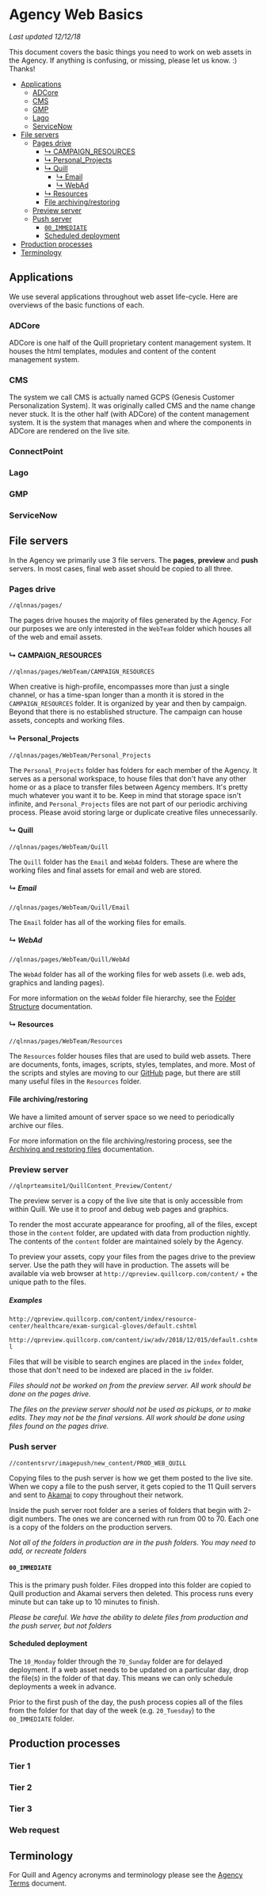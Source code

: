 # Agency Web Basics
_Last updated 12/12/18_

This document covers the basic things you need to work on web assets in the Agency. If anything is confusing, or missing, please let us know. :) Thanks!

* [Applications](#applications)
	* [ADCore](#adcore)
	* [CMS](#cms)
	* [GMP](#gmp)
	* [Lago](#lago)
	* [ServiceNow](#servicenow)
* [File servers](#file-servers)
	* [Pages drive](#pages-drive)
		* [&rdsh; CAMPAIGN_RESOURCES](#-campaign_resources)
		* [&rdsh; Personal_Projects](#-personal_projects)
		* [&rdsh; Quill](#-quill)
			* [&rdsh; Email](#-email)
			* [&rdsh; WebAd](#-webad)
		* [&rdsh; Resources](#-resources)
		* [File archiving/restoring](#file-archivingrestoring)
	* [Preview server](#preview-server)
	* [Push server](#push-server)
		* [`00_IMMEDIATE`](#00_immediate)
		* [Scheduled deployment](#scheduled-deployment)
* [Production processes](#production-processes)
* [Terminology](#terminology)

## Applications
We use several applications throughout web asset life-cycle. Here are overviews of the basic functions of each.

### ADCore
ADCore is one half of the Quill proprietary content management system. It houses the html templates, modules and content of the content management system.

### CMS
The system we call CMS is actually named GCPS (Genesis Customer Personalization System). It was originally called CMS and the name change never stuck. It is the other half (with ADCore) of the content management system. It is the system that manages when and where the components in ADCore are rendered on the live site.

### ConnectPoint
### Lago
### GMP


### ServiceNow

## File servers
In the Agency we primarily use 3 file servers. The __pages__, __preview__ and __push__ servers. In most cases, final web asset should be copied to all three.

### Pages drive
`//qlnnas/pages/`

The pages drive houses the majority of files generated by the Agency. For our purposes we are only interested in the `WebTeam` folder which houses all of the web and email assets.

#### &rdsh; CAMPAIGN_RESOURCES
`//qlnnas/pages/WebTeam/CAMPAIGN_RESOURCES`

When creative is high-profile, encompasses more than just a single channel, or has a time-span longer than a month it is stored in the `CAMPAIGN_RESOURCES` folder. It is organized by year and then by campaign. Beyond that there is no established structure. The campaign can house assets, concepts and working files. 

#### &rdsh; Personal_Projects
`//qlnnas/pages/WebTeam/Personal_Projects`

The `Personal_Projects` folder has folders for each member of the Agency. It serves as a personal workspace, to house files that don't have any other home or as a place to transfer files between Agency members. It's pretty much whatever you want it to be. Keep in mind that storage space isn't infinite, and `Personal_Projects` files are not part of our periodic archiving process. Please avoid storing large or duplicate creative files unnecessarily.

#### &rdsh; Quill
`//qlnnas/pages/WebTeam/Quill`

The `Quill` folder has the `Email` and `WebAd` folders. These are where the working files and final assets for email and web are stored.

##### &rdsh; Email
`//qlnnas/pages/WebTeam/Quill/Email`

The `Email` folder has all of the working files for emails.

##### &rdsh; WebAd
`//qlnnas/pages/WebTeam/Quill/WebAd`

The `WebAd` folder has all of the working files for web assets (i.e. web ads, graphics and landing pages).

For more information on the `WebAd` folder file hierarchy, see the [Folder Structure](https://github.com/agency-quill/agency-project-files/blob/master/documentation/folder-structure.md) documentation.

#### &rdsh; Resources
`//qlnnas/pages/WebTeam/Resources`

The `Resources` folder houses files that are used to build web assets. There are documents, fonts, images, scripts, styles, templates, and more. Most of the scripts and styles are moving to our [GitHub](https://github.com/agency-quill/agency-project-files) page, but there are still many useful files in the `Resources` folder.

#### File archiving/restoring
We have a limited amount of server space so we need to periodically archive our files.

For more information on the file archiving/restoring process, see the [Archiving and restoring files](https://github.com/agency-quill/agency-project-files/blob/master/documentation/file-archiving-restoring.md) documentation.

### Preview server
`//qlnprteamsite1/QuillContent_Preview/Content/`

The preview server is a copy of the live site that is only accessible from within Quill. We use it to proof and debug web pages and graphics.

To render the most accurate appearance for proofing, all of the files, except those in the `content` folder, are updated with data from production nightly. The contents of the `content` folder are maintained solely by the Agency.

To preview your assets, copy your files from the pages drive to the preview server. Use the path they will have in production. The assets will be available via web browser at `http://qpreview.quillcorp.com/content/` + the unique path to the files.

##### Examples
`http://qpreview.quillcorp.com/content/index/resource-center/healthcare/exam-surgical-gloves/default.cshtml`

`http://qpreview.quillcorp.com/content/iw/adv/2018/12/015/default.cshtml`

Files that will be visible to search engines are placed in the `index` folder, those that don't need to be indexed are placed in the `iw` folder.

_Files should not be worked on from the preview server. All work should be done on the pages drive._

_The files on the preview server should not be used as pickups, or to make edits. They may not be the final versions. All work should be done using files found on the pages drive._

### Push server
`//contentsrvr/imagepush/new_content/PROD_WEB_QUILL`

Copying files to the push server is how we get them posted to the live site. When we copy a file to the push server, it gets copied to the 11 Quill servers and sent to [Akamai](https://www.akamai.com/) to copy throughout their network.

Inside the push server root folder are a series of folders that begin with 2-digit numbers. The ones we are concerned with run from 00 to 70. Each one is a copy of the folders on the production servers.

_Not all of the folders in production are in the push folders. You may need to add, or recreate folders_

#### `00_IMMEDIATE`
This is the primary push folder. Files dropped into this folder are copied to Quill production and Akamai servers then deleted. This process runs every minute but can take up to 10 minutes to finish.

_Please be careful. We have the ability to delete files from production and the push server, but not folders_

#### Scheduled deployment
The `10_Monday` folder through the `70_Sunday` folder are for delayed deployment. If a web asset needs to be updated on a particular day, drop the file(s) in the folder of that day. This means we can only schedule deployments a week in advance.

Prior to the first push of the day, the push process copies all of the files from the folder for that day of the week (e.g. `20_Tuesday`) to the `00_IMMEDIATE` folder.

## Production processes


### Tier 1
### Tier 2
### Tier 3
### Web request

## Terminology
For Quill and Agency acronyms and terminology please see the [Agency Terms](https://github.com/agency-quill/agency-project-files/blob/master/documentation/agency-terms.md) document.